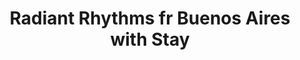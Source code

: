 ---
category: luxury
title: Radiant Rhythms fr Buenos Aires with Stay
class: radiant-rhythms-fr-buenos-aires-w-stay
cruiseline: Oceania Cruises – Insignia
special-info: 3 nights Hotel Stay in Buenos Aires with Tango show & dinner + Free drinks & unlimited wifi + $200 onboard credit
price: 3479
nights: 17
cruise-url: http://www.planetcruise.co.uk/oceania-cruises/insignia/03-november-2016/99883?referrersiteid=970
---